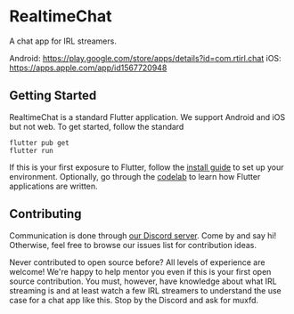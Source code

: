# RealtimeChat

A chat app for IRL streamers.

Android: https://play.google.com/store/apps/details?id=com.rtirl.chat
iOS: https://apps.apple.com/app/id1567720948

## Getting Started

RealtimeChat is a standard Flutter application. We support Android and iOS but not web. To get started, follow the standard

```
flutter pub get
flutter run
```

If this is your first exposure to Flutter, follow the [install guide](https://flutter.dev/docs/get-started/install) to set up your environment. Optionally, go through the [codelab](https://flutter.dev/docs/get-started/codelab) to learn how Flutter applications are written.

## Contributing

Communication is done through [our Discord server](https://discord.gg/UKHJMQs74u). Come by and say hi! Otherwise, feel free to browse our issues list for contribution ideas.

Never contributed to open source before? All levels of experience are welcome! We're happy to help mentor you even if this is your first open source contribution. You must, however, have knowledge about what IRL streaming is and at least watch a few IRL streamers to understand the use case for a chat app like this. Stop by the Discord and ask for muxfd.
